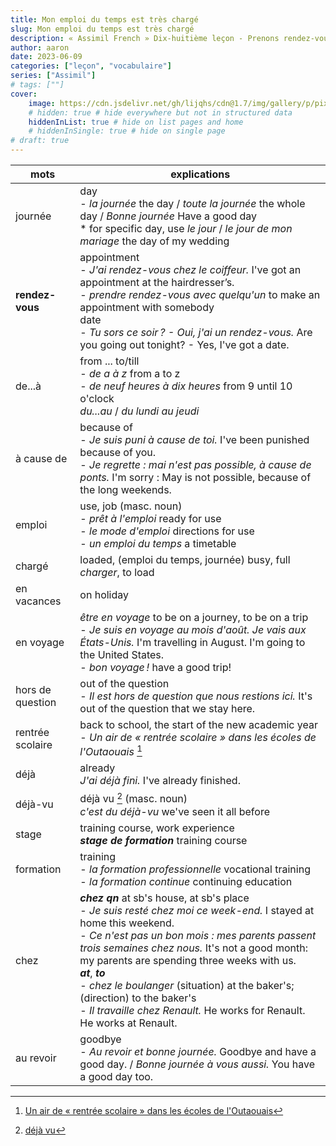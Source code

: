 ```yaml
---
title: Mon emploi du temps est très chargé
slug: Mon emploi du temps est très chargé
description: « Assimil French » Dix-huitième leçon - Prenons rendez-vous avec le banquier
author: aaron
date: 2023-06-09
categories: ["leçon", "vocabulaire"]
series: ["Assimil"]
# tags: [""]
cover: 
    image: https://cdn.jsdelivr.net/gh/lijqhs/cdn@1.7/img/gallery/p/pixabay-polynesia.jpg
    # hidden: true # hide everywhere but not in structured data
    hiddenInList: true # hide on list pages and home
    # hiddenInSingle: true # hide on single page
# draft: true
---
```



| mots | explications |
| ---- | ---- | 
| journée | day </br> - *la journée* the day / *toute la journée* the whole day / *Bonne journée* Have a good day </br> * for specific day, use *le jour* / *le jour de mon mariage* the day of my wedding | 
| **rendez-vous** | appointment </br> - *J'ai rendez-vous chez le coiffeur.* I've got an appointment at the hairdresser’s. </br> - *prendre rendez-vous avec quelqu'un* to make an appointment with somebody </br> date </br> - *Tu sors ce soir ? - Oui, j'ai un rendez-vous.* Are you going out tonight? - Yes, I've got a date. | 
| de...à | from ... to/till </br> - *de a à z* from a to z </br> - *de neuf heures à dix heures* from 9 until 10 o'clock </br> *du...au* / *du lundi au jeudi* | 
| à cause de | because of </br> - *Je suis puni à cause de toi.* I've been punished because of you. </br> - *Je regrette : mai n'est pas possible, à cause de ponts.* I'm sorry : May is not possible, because of the long weekends. |  
| emploi | use, job (masc. noun) </br> - *prêt à l'emploi* ready for use </br> - *le mode d'emploi* directions for use </br> - *un emploi du temps* a timetable | 
| chargé | loaded, (emploi du temps, journée) busy, full </br> *charger*, to load | 
| en vacances | on holiday | 
| en voyage | *être en voyage* to be on a journey, to be on a trip </br> - *Je suis en voyage au mois d'août. Je vais aux États-Unis.* I'm travelling in August. I'm going to the United States. </br> - *bon voyage !* have a good trip! | 
| hors de question | out of the question </br> - *Il est hors de question que nous restions ici.* It's out of the question that we stay here. |
| rentrée scolaire | back to school, the start of the new academic year </br> - *Un air de « rentrée scolaire » dans les écoles de l'Outaouais* [^1] | 
| déjà | already </br> *J'ai déjà fini.* I've already finished. | 
| déjà-vu | déjà vu [^2] (masc. noun) </br> *c'est du déjà-vu* we've seen it all before | 
| stage | training course, work experience </br> ***stage de formation*** training course | 
| formation | training </br> - *la formation professionnelle* vocational training </br> - *la formation continue* continuing education | 
| chez | ***chez qn*** at sb's house, at sb's place </br> - *Je suis resté chez moi ce week-end.* I stayed at home this weekend. </br> - *Ce n'est pas un bon mois : mes parents passent trois semaines chez nous.* It's not a good month: my parents are spending three weeks with us. </br> ***at***, ***to*** </br> - *chez le boulanger* (situation) at the baker's; (direction) to the baker's </br> - *Il travaille chez Renault.* He works for Renault. He works at Renault. | 
| au revoir | goodbye </br> - *Au revoir et bonne journée.* Goodbye and have a good day. / *Bonne journée à vous aussi.* You have a good day too. | 

[^1]: [Un air de « rentrée scolaire » dans les écoles de l'Outaouais](https://ici.radio-canada.ca/info/videos/1-8875186/un-air-rentree-scolaire-dans-ecoles-outaouais)
[^2]: [déjà vu](https://www.merriam-webster.com/dictionary/d%C3%A9j%C3%A0%20vu)